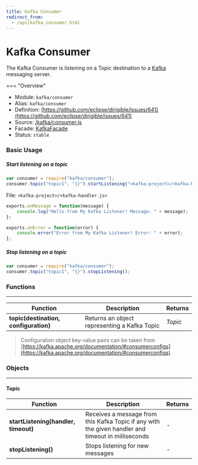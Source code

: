```yaml
---
title: Kafka Consumer
redirect_from:
  - /api/kafka_consumer.html
---
```


Kafka Consumer
===

The Kafka Consumer is listening on a Topic destination to a [Kafka](http://kafka.apache.org/) messaging server.

=== "Overview"
- Module: `kafka/consumer`
- Alias: `kafka/consumer`
- Definition: [https://github.com/eclipse/dirigible/issues/641](https://github.com/eclipse/dirigible/issues/641)
- Source: [/kafka/consumer.js](https://github.com/dirigiblelabs/ext-kafka/blob/master/kafka/consumer.js)
- Facade: [KafkaFacade](https://github.com/eclipse/dirigible/blob/master/api/api-facade/api-kafka/src/main/java/org/eclipse/dirigible/api/kafka/KafkaFacade.java)
- Status: `stable`


### Basic Usage

##### Start listening on a topic

```javascript
var consumer = require("kafka/consumer");
consumer.topic("topic1", "{}").startListening("<kafka-project>/<kafka-handler>", 1000);
```

File: `<kafka-project>/<kafka-handler.js>`
```javascript
exports.onMessage = function(message) {
	console.log("Hello from My Kafka Listener! Message: " + message);
};

exports.onError = function(error) {
	console.error("Error from My Kafka Listener! Error: " + error);
};
```

##### Stop listening on a topic
```javascript
var consumer = require("kafka/consumer");
consumer.topic("topic1", "{}").stopListening();
```


### Functions

---

Function     | Description | Returns
------------ | ----------- | --------
**topic(destination, configuration)**   | Returns an object representing a Kafka Topic | *Topic*

> Configuration object key-value pairs can be taken from [https://kafka.apache.org/documentation/#consumerconfigs](https://kafka.apache.org/documentation/#consumerconfigs)


### Objects

---

#### Topic

Function     | Description | Returns
------------ | ----------- | --------
**startListening(handler, timeout)**   | Receives a message from this Kafka Topic if any with the given handler and timeout in milliseconds | *-*
**stopListening()**   | Stops listening for new messages | *-*


 
